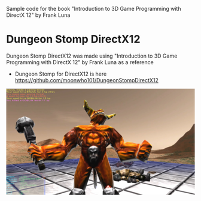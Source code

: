 Sample code for the book "Introduction to 3D Game Programming with DirectX 12"  by Frank Luna

# Dungeon Stomp DirectX12

Dungeon Stomp DirectX12 was made using "Introduction to 3D Game Programming with DirectX 12" by Frank Luna as a reference

* Dungeon Stomp for DirectX12 is here https://github.com/moonwho101/DungeonStompDirectX12
 
![Dungeon Stomp](https://github.com/moonwho101/DungeonStompDirectX12/blob/main/Textures/screenshot9.jpg)
